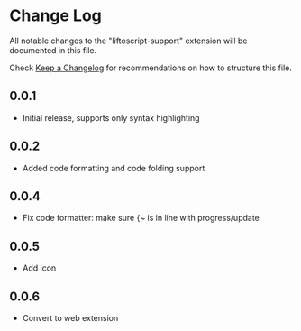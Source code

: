 # Change Log

All notable changes to the "liftoscript-support" extension will be documented in this file.

Check [Keep a Changelog](http://keepachangelog.com/) for recommendations on how to structure this file.

## 0.0.1

- Initial release, supports only syntax highlighting

## 0.0.2

- Added code formatting and code folding support

## 0.0.4

- Fix code formatter: make sure {~ is in line with progress/update

## 0.0.5

- Add icon

## 0.0.6

- Convert to web extension